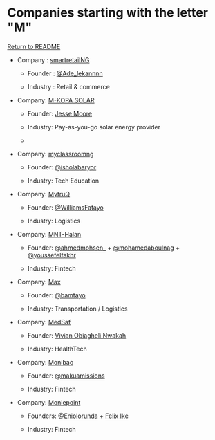 # Companies starting with the letter "M"

[Return to README](../README.md)

- Company : [smartretailNG](https://twitter.com/smartretailng)

  - Founder : [@Ade_lekannnn](https://twitter.com/Ade_lekannnn)

  - Industry : Retail & commerce

- Company: [M-KOPA SOLAR]()

  - Founder: [Jesse Moore](https://twitter.com/jessemoore)

  - Industry: Pay-as-you-go solar energy provider
  - 
- Company: [myclassroomng]()

  - Founder: [@isholabaryor](https://twitter.com/isholabaryor)

  - Industry: Tech Education

- Company: [MytruQ](https://mytruq.com/)

  - Founder: [@WilliamsFatayo](https://twitter.com/WilliamsFatayo)

  - Industry: Logistics

- Company: [MNT-Halan](https://mnt-halan.com)

  - Founder: [@ahmedmohsen_](https://twitter.com/ahmedmohsen_) + [@mohamedaboulnag](https://twitter.com/mohamedaboulnag) + [@youssefelfakhr](https://twitter.com/youssefelfakhr)

  - Industry: Fintech

- Company: [Max](https://www.max.ng/)

  - Founder: [@bamtayo](https://twitter.com/bamtayo)

  - Industry: Transportation / Logistics
 
  
- Company: [MedSaf](https://www.medsaf.com/)

  - Founder: [Vivian Obiagheli Nwakah](https://www.viviannwakah.com)

  - Industry: HealthTech
 
- Company: [Monibac](https://www.monibac.com/)

  - Founder: [@makuamissions](https://twitter.com/makuamissions)

  - Industry: Fintech

- Company: [Moniepoint](https://moniepoint.com/ng)

  - Founders: [@Eniolorunda](https://twitter.com/Eniolorunda) + [Felix Ike](https://www.linkedin.com/in/felix-ike-b9747158/)

  - Industry: Fintech
